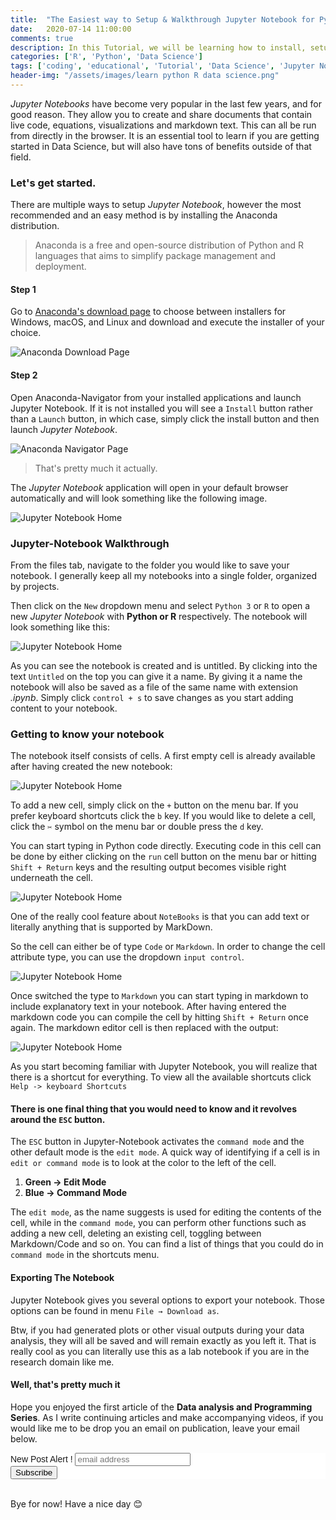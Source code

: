 ```yaml
---
title:  "The Easiest way to Setup & Walkthrough Jupyter Notebook for Python and R"
date:   2020-07-14 11:00:00
comments: true
description: In this Tutorial, we will be learning how to install, setup, and use Jupyter Notebooks.
categories: ['R', 'Python', 'Data Science']
tags: ['coding', 'educational', 'Tutorial', 'Data Science', 'Jupyter Notebooks']
header-img: "/assets/images/learn python R data science.png"
---
```


*Jupyter Notebooks* have become very popular in the last few years, and for good reason. They allow you to create and share documents that contain live code, equations, visualizations and markdown text. This can all be run from directly in the browser. It is an essential tool to learn if you are getting started in Data Science, but will also have tons of benefits outside of that field.

### Let's get started.

There are multiple ways to setup *Jupyter Notebook*, however the most recommended and an easy method is by installing the Anaconda distribution.

> Anaconda is a free and open-source distribution of Python and R languages that aims to simplify package management and deployment.

#### Step 1
Go to [Anaconda's download page]('https://www.anaconda.com/download/') to choose between installers for Windows, macOS, and Linux and download and execute the installer of your choice.

![Anaconda Download Page](/assets/images/2020-07-14-setup-jupyter-notebook-python-R/anaconda_webpage.png)

#### Step 2
Open Anaconda-Navigator from your installed applications and launch Jupyter Notebook. If it is not installed you will see a `Install` button rather than a `Launch` button, in which case, simply click the install button and then launch *Jupyter Notebook*.

![Anaconda Navigator Page](/assets/images/2020-07-14-setup-jupyter-notebook-python-R/anaconda_navigator.png)

> That's pretty much it actually.

The *Jupyter Notebook* application will open in your default browser automatically and will look something like the following image.

![Jupyter Notebook Home](/assets/images/2020-07-14-setup-jupyter-notebook-python-R/jupyter_notebook_home.png)

### Jupyter-Notebook Walkthrough

From the files tab, navigate to the folder you would like to save your notebook. I generally keep all my notebooks into a single folder, organized by projects.

Then click on the `New` dropdown menu and select `Python 3` or `R` to open a new *Jupyter Notebook* with **Python or R** respectively. The notebook will look something like this:

![Jupyter Notebook Home](/assets/images/2020-07-14-setup-jupyter-notebook-python-R/jupyter_notebook_newpage.png)

As you can see the notebook is created and is untitled. By clicking into the text `Untitled` on the top you can give it a name. By giving it a name the notebook will also be saved as a file of the same name with extension *.ipynb*. Simply click `control + s` to save changes as you start adding content to your notebook.

### Getting to know your notebook

The notebook itself consists of cells. A first empty cell is already available after having created the new notebook:

![Jupyter Notebook Home](/assets/images/2020-07-14-setup-jupyter-notebook-python-R/jupyter_notebook_newcell.png)

To add a new cell, simply click on the `+` button on the menu bar. If you prefer keyboard shortcuts click the `b` key. If you would like to delete a cell, click the `✂` symbol on the menu bar or double press the `d` key.

You can start typing in Python code directly. Executing code in this cell can be done by either clicking on the `run` cell button on the menu bar or hitting `Shift + Return` keys and the resulting output becomes visible right underneath the cell.

![Jupyter Notebook Home](/assets/images/2020-07-14-setup-jupyter-notebook-python-R/jupyter_notebook_newcode.png)

One of the really cool feature about `NoteBooks` is that you can add text or literally anything that is supported by MarkDown.

So the cell can either be of type `Code` or `Markdown`. In order to change the cell attribute type, you can use the dropdown `input control`.

![Jupyter Notebook Home](/assets/images/2020-07-14-setup-jupyter-notebook-python-R/jupyter_notebook_type.png)

Once switched the type to `Markdown` you can start typing in markdown to include explanatory text in your notebook. After having entered the markdown code you can compile the cell by hitting `Shift + Return` once again. The markdown editor cell is then replaced with the output:

![Jupyter Notebook Home](/assets/images/2020-07-14-setup-jupyter-notebook-python-R/jupyter_notebook_md.png)

As you start becoming familiar with Jupyter Notebook, you will realize that there is a shortcut for everything. To view all the available shortcuts click `Help -> keyboard Shortcuts`

#### There is one final thing that you would need to know and it revolves around the `ESC` button.

The `ESC` button in Jupyter-Notebook activates the `command mode` and the other default mode is the `edit mode`. A quick way of identifying if a cell is in `edit or command mode` is to look at the color to the left of the cell.

1. **Green -> Edit Mode**
2. **Blue -> Command Mode**

The `edit mode`, as the name suggests is used for editing the contents of the cell, while in the `command mode`, you can perform other functions such as adding a new cell, deleting an existing cell, toggling between Markdown/Code and so on. You can find a list of things that you could do in `command mode` in the shortcuts menu.

#### Exporting The Notebook

Jupyter Notebook gives you several options to export your notebook. Those options can be found in menu `File → Download as`.

Btw, if you had generated plots or other visual outputs during your data analysis, they will all be saved and will remain exactly as you left it. That is really cool as you can literally use this as a lab notebook if you are in the research domain like me.

#### Well, that's pretty much it
Hope you enjoyed the first article of the **Data analysis and Programming Series**. As I write continuing articles and make accompanying videos, if you would like me to be drop you an email on publication, leave your email below.

<!-- Begin Mailchimp Signup Form -->
<link href="//cdn-images.mailchimp.com/embedcode/horizontal-slim-10_7.css" rel="stylesheet" type="text/css">
<style type="text/css">
	#mc_embed_signup{background:#fff; clear:left; font:14px Helvetica,Arial,sans-serif; width:100%;}
	/* Add your own Mailchimp form style overrides in your site stylesheet or in this style block.
	   We recommend moving this block and the preceding CSS link to the HEAD of your HTML file. */
</style>
<div id="mc_embed_signup">
<form action="https://ajitjohnson.us10.list-manage.com/subscribe/post?u=1ea7a1f023e20dd49bb557f0b&amp;id=e2a3044de8" method="post" id="mc-embedded-subscribe-form" name="mc-embedded-subscribe-form" class="validate" target="_blank" novalidate>
    <div id="mc_embed_signup_scroll">
	<label for="mce-EMAIL">New Post Alert !</label>
	<input type="email" value="" name="EMAIL" class="email" id="mce-EMAIL" placeholder="email address" required>
    <!-- real people should not fill this in and expect good things - do not remove this or risk form bot signups-->
    <div style="position: absolute; left: -5000px;" aria-hidden="true"><input type="text" name="b_1ea7a1f023e20dd49bb557f0b_e2a3044de8" tabindex="-1" value=""></div>
    <div class="clear"><input type="submit" value="Subscribe" name="subscribe" id="mc-embedded-subscribe" class="button"></div>
    </div>
</form>
</div>

<!--End mc_embed_signup-->


<br>
Bye for now! Have a nice day 😊
